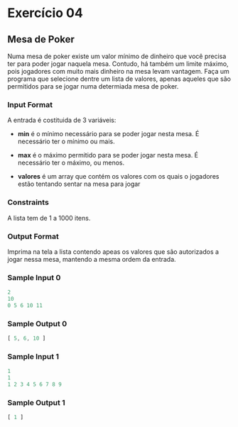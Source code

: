 # Exercício 04

## Mesa de Poker

Numa mesa de poker existe um valor mínimo de dinheiro que você precisa ter para poder jogar naquela mesa. Contudo, há também um limite máximo, pois jogadores com muito mais dinheiro na mesa levam vantagem. Faça um programa que selecione dentre um lista de valores, apenas aqueles que são permitidos para se jogar numa determiada mesa de poker.

### Input Format

A entrada é costituida de 3 variáveis:

- **min** é o mínimo necessário para se poder jogar nesta mesa. É necessário ter o mínimo ou mais.

- **max** é o máximo permitido para se poder jogar nesta mesa. É necessário ter o máximo, ou menos.

- **valores** é um array que contém os valores com os quais o jogadores estão tentando sentar na mesa para jogar

### Constraints

A lista tem de 1 a 1000 itens.

### Output Format

Imprima na tela a lista contendo apeas os valores que são autorizados a jogar nessa mesa, mantendo a mesma ordem da entrada.

### Sample Input 0

```javascript
2
10
0 5 6 10 11
```

### Sample Output 0

```javascript
[ 5, 6, 10 ]
```

### Sample Input 1

```javascript
1
1
1 2 3 4 5 6 7 8 9
```

### Sample Output 1

```javascript
[ 1 ]
```


